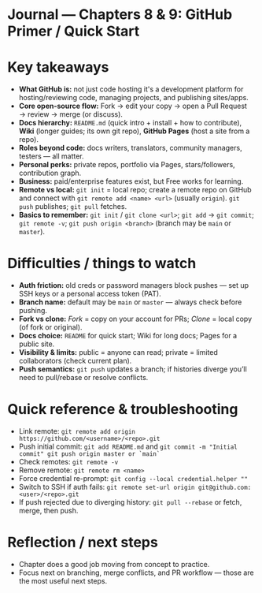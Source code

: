 # Journal — Chapters 8 & 9: GitHub Primer / Quick Start
# Key takeaways
-   **What GitHub is:** not just code hosting it's a development platform for hosting/reviewing code, managing projects, and publishing sites/apps.
-   **Core open-source flow:** Fork → edit your copy → open a Pull Request → review → merge (or discuss).
-   **Docs hierarchy:** `README.md` (quick intro + install + how to contribute), **Wiki** (longer guides; its own git repo), **GitHub Pages** (host a site from a repo).
-   **Roles beyond code:** docs writers, translators, community managers, testers — all matter.
-   **Personal perks:** private repos, portfolio via Pages, stars/followers, contribution graph.
-   **Business:** paid/enterprise features exist, but Free works for learning.
-   **Remote vs local:** `git init` = local repo; create a remote repo on GitHub and connect with `git remote add <name> <url>` (usually `origin`). `git push` publishes; `git pull` fetches.
-   **Basics to remember:** `git init` / `git clone <url>`; `git add` → `git commit`; `git remote -v`; `git push origin <branch>` (branch may be `main` or `master`).
# Difficulties / things to watch
-   **Auth friction:** old creds or password managers block pushes — set up SSH keys or a personal access token (PAT).
-   **Branch name:** default may be `main` or `master` — always check before pushing.
-   **Fork vs clone:** _Fork_ = copy on your account for PRs; _Clone_ = local copy (of fork or original).
-   **Docs choice:** `README` for quick start; Wiki for long docs; Pages for a public site.
-   **Visibility & limits:** public = anyone can read; private = limited collaborators (check current plan).
-   **Push semantics:** `git push` updates a branch; if histories diverge you’ll need to pull/rebase or resolve conflicts.
# Quick reference & troubleshooting
-   Link remote: `git remote add origin https://github.com/<username>/<repo>.git`
-   Push initial commit: ``git add README.md`` and ``git commit -m "Initial commit" git push origin master or `main` `` 
-   Check remotes: `git remote -v`
-   Remove remote: `git remote rm <name>`
-   Force credential re-prompt: `git config --local credential.helper ""`
-   Switch to SSH if auth fails: `git remote set-url origin git@github.com:<user>/<repo>.git`
-   If push rejected due to diverging history: `git pull --rebase` or fetch, merge, then push.
# Reflection / next steps
-   Chapter does a good job moving from concept to practice.
-   Focus next on branching, merge conflicts, and PR workflow — those are the most useful next steps.
